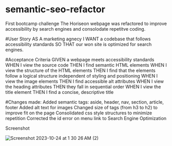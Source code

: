 # semantic-seo-refactor
First bootcamp challenge 
The Horiseon webpage was refactored to improve accessibility by search engines and consolodate repetitve coding.

#User Story
AS A marketing agnecy
I WANT a codebase that follows accessibility standards
SO THAT our won site is optimized for search engines.

#Acceptance Criteria
GIVEN a webpage meets accessibility standards
WHEN I view the source code
THEN I find semantic HTML elements
WHEN I view the structure of the HTML elements
THEN I find that the elements follow a logical structure independent of styling and positioning
WHEN I view the image elements
THEN I find accessible alt attributes
WHEN I view the heading attributes
THEN they fall in sequential order
WHEN I view the title element
THEN I find a concise, descriptive title

#Changes made:
  Added semantic tags:  aside, header, nav, section, article, footer
  Added alt text for images
  Changed size of tags (from h3 to h2) to improve fit on the page
  Consolidated css style structures to minimize repetition
  Corrected the id error on menu link to Search Engine Optimization 

Screenshot

![Screenshot 2023-10-24 at 1 30 26 AM (2)](https://github.com/CarolHGray/semantic-seo-refactor/assets/56186028/2f13fdea-79d0-4ad3-9b15-c33abf3d01b7)

